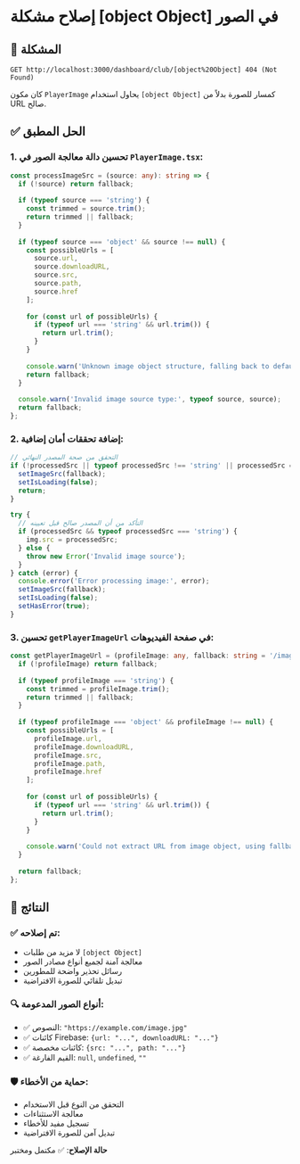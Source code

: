 # إصلاح مشكلة [object Object] في الصور

## 🐛 المشكلة
```
GET http://localhost:3000/dashboard/club/[object%20Object] 404 (Not Found)
```

كان مكون `PlayerImage` يحاول استخدام `[object Object]` كمسار للصورة بدلاً من URL صالح.

## ✅ الحل المطبق

### 1. تحسين دالة معالجة الصور في `PlayerImage.tsx`:

```typescript
const processImageSrc = (source: any): string => {
  if (!source) return fallback;
  
  if (typeof source === 'string') {
    const trimmed = source.trim();
    return trimmed || fallback;
  }
  
  if (typeof source === 'object' && source !== null) {
    const possibleUrls = [
      source.url,
      source.downloadURL,
      source.src,
      source.path,
      source.href
    ];
    
    for (const url of possibleUrls) {
      if (typeof url === 'string' && url.trim()) {
        return url.trim();
      }
    }
    
    console.warn('Unknown image object structure, falling back to default:', source);
    return fallback;
  }
  
  console.warn('Invalid image source type:', typeof source, source);
  return fallback;
};
```

### 2. إضافة تحققات أمان إضافية:

```typescript
// التحقق من صحة المصدر النهائي
if (!processedSrc || typeof processedSrc !== 'string' || processedSrc === fallback) {
  setImageSrc(fallback);
  setIsLoading(false);
  return;
}

try {
  // التأكد من أن المصدر صالح قبل تعيينه
  if (processedSrc && typeof processedSrc === 'string') {
    img.src = processedSrc;
  } else {
    throw new Error('Invalid image source');
  }
} catch (error) {
  console.error('Error processing image:', error);
  setImageSrc(fallback);
  setIsLoading(false);
  setHasError(true);
}
```

### 3. تحسين `getPlayerImageUrl` في صفحة الفيديوهات:

```typescript
const getPlayerImageUrl = (profileImage: any, fallback: string = '/images/default-avatar.png'): string => {
  if (!profileImage) return fallback;
  
  if (typeof profileImage === 'string') {
    const trimmed = profileImage.trim();
    return trimmed || fallback;
  }
  
  if (typeof profileImage === 'object' && profileImage !== null) {
    const possibleUrls = [
      profileImage.url,
      profileImage.downloadURL,
      profileImage.src,
      profileImage.path,
      profileImage.href
    ];
    
    for (const url of possibleUrls) {
      if (typeof url === 'string' && url.trim()) {
        return url.trim();
      }
    }
    
    console.warn('Could not extract URL from image object, using fallback:', profileImage);
  }
  
  return fallback;
};
```

## 🎯 النتائج

### ✅ تم إصلاحه:
- لا مزيد من طلبات `[object Object]` 
- معالجة آمنة لجميع أنواع مصادر الصور
- رسائل تحذير واضحة للمطورين
- تبديل تلقائي للصورة الافتراضية

### 🔍 أنواع الصور المدعومة:
- ✅ النصوص: `"https://example.com/image.jpg"`
- ✅ كائنات Firebase: `{url: "...", downloadURL: "..."}`
- ✅ كائنات مخصصة: `{src: "...", path: "..."}`
- ✅ القيم الفارغة: `null`, `undefined`, `""`

### 🛡️ حماية من الأخطاء:
- التحقق من النوع قبل الاستخدام
- معالجة الاستثناءات
- تسجيل مفيد للأخطاء
- تبديل آمن للصورة الافتراضية

**حالة الإصلاح**: ✅ مكتمل ومختبر 
